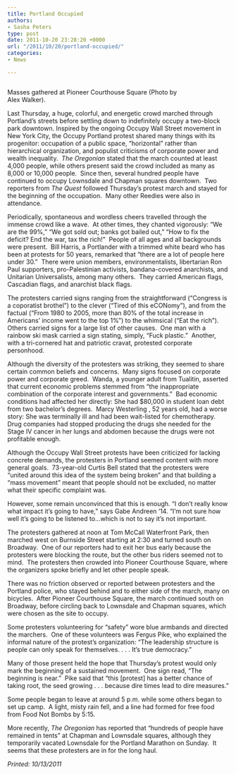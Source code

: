 ```yaml
---
title: Portland Occupied
authors:
- Sasha Peters
type: post
date: 2011-10-20 23:28:20 +0000
url: "/2011/10/20/portland-occupied/"
categories:
- News

---
```

<div id="attachment_911" style="width: 410px" class="wp-caption alignright">
  <a href="https://i1.wp.com/www.reedquest.org/wp-content/uploads/2011/10/occupy-pdx-1.jpg"><img class="size-full wp-image-911" title="occupy pdx 1" src="https://i1.wp.com/www.reedquest.org/wp-content/uploads/2011/10/occupy-pdx-1.jpg?resize=400%2C300" alt="" data-recalc-dims="1" /></a>
  
  <p class="wp-caption-text">
    Masses gathered at Pioneer Courthouse Square (Photo by Alex Walker).
  </p>
</div>

Last Thursday, a huge, colorful, and energetic crowd marched through Portland’s streets before settling down to indefinitely occupy a two-block park downtown. Inspired by the ongoing Occupy Wall Street movement in New York City, the Occupy Portland protest shared many things with its progenitor: occupation of a public space, “horizontal” rather than hierarchical organization, and populist criticisms of corporate power and wealth inequality.  _The Oregonian_ stated that the march counted at least 4,000 people, while others present said the crowd included as many as 8,000 or 10,000 people.  Since then, several hundred people have continued to occupy Lownsdale and Chapman squares downtown.  Two reporters from _The Quest_ followed Thursday’s protest march and stayed for the beginning of the occupation.  Many other Reedies were also in attendance.

Periodically, spontaneous and wordless cheers travelled through the immense crowd like a wave.  At other times, they chanted vigorously: “We are the 99%,” “We got sold out; banks got bailed out,” “How to fix the deficit? End the war, tax the rich!”  People of all ages and all backgrounds were present.  Bill Harris, a Portlander with a trimmed white beard who has been at protests for 50 years, remarked that “there are a lot of people here under 30.”  There were union members, environmentalists, libertarian Ron Paul supporters, pro-Palestinian activists, bandana-covered anarchists, and Unitarian Universalists, among many others.  They carried American flags, Cascadian flags, and anarchist black flags.

The protesters carried signs ranging from the straightforward (“Congress is a coporatist brothel”) to the clever (“Tired of this eCONomy”), and from the factual (“From 1980 to 2005, more than 80% of the total increase in Americans&#8217; income went to the top 1%&#8221;) to the whimsical (“Eat the rich”).  Others carried signs for a large list of other causes.  One man with a rainbow ski mask carried a sign stating, simply, “Fuck plastic.”  Another, with a tri-cornered hat and patriotic cravat, protested corporate personhood.

Although the diversity of the protesters was striking, they seemed to share certain common beliefs and concerns.  Many signs focused on corporate power and corporate greed.  Wanda, a younger adult from Tualitin, asserted that current economic problems stemmed from “the inappropriate combination of the corporate interest and governments.”  Bad economic conditions had affected her directly: She had $80,000 in student loan debt from two bachelor’s degrees.  Marcy Westerling , 52 years old, had a worse story: She was terminally ill and had been wait-listed for chemotherapy.  Drug companies had stopped producing the drugs she needed for the Stage IV cancer in her lungs and abdomen because the drugs were not profitable enough.

Although the Occupy Wall Street protests have been criticized for lacking concrete demands, the protesters in Portland seemed content with more general goals.  73-year-old Curtis Bell stated that the protesters were “united around this idea of the system being broken” and that building a “mass movement” meant that people should not be excluded, no matter what their specific complaint was.

However, some remain unconvinced that this is enough. “I don&#8217;t really know what impact it&#8217;s going to have,” says Gabe Andreen ‘14. “I&#8217;m not sure how well it&#8217;s going to be listened to&#8230;which is not to say it&#8217;s not important.

The protesters gathered at noon at Tom McCall Waterfront Park, then marched west on Burnside Street starting at 2:30 and turned south on Broadway.  One of our reporters had to exit her bus early because the protesters were blocking the route, but the other bus riders seemed not to mind.  The protesters then crowded into Pioneer Courthouse Square, where the organizers spoke briefly and let other people speak.

There was no friction observed or reported between protesters and the Portland police, who stayed behind and to either side of the march, many on bicycles.  After Pioneer Courthouse Square, the march continued south on Broadway, before circling back to Lownsdale and Chapman squares, which were chosen as the site to occupy.

Some protesters volunteering for “safety” wore blue armbands and directed the marchers.  One of these volunteers was Fergus Pike, who explained the informal nature of the protest’s organization: “The leadership structure is people can only speak for themselves. . . . It’s true democracy.”

Many of those present held the hope that Thursday’s protest would only mark the beginning of a sustained movement.  One sign read, “The beginning is near.”  Pike said that “this [protest] has a better chance of taking root, the seed growing . . . because dire times lead to dire measures.”

Some people began to leave at around 5 p.m. while some others began to set up camp.  A light, misty rain fell, and a line had formed for free food from Food Not Bombs by 5:15.

More recently, _The Oregonian_ has reported that “hundreds of people have remained in tents” at Chapman and Lownsdale squares, although they temporarily vacated Lownsdale for the Portland Marathon on Sunday.  It seems that these protesters are in for the long haul.

_Printed: 10/13/2011_

&nbsp;
